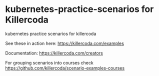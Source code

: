 # kubernetes-practice-scenarios for Killercoda
kubernetes practice scenarios for killercoda

See these in action here: https://killercoda.com/examples

Documentation: https://killercoda.com/creators

For grouping scenarios into courses check https://github.com/killercoda/scenario-examples-courses